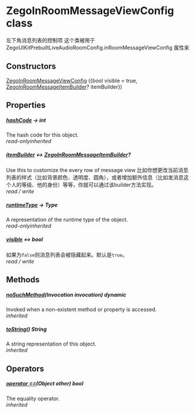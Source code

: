 


# ZegoInRoomMessageViewConfig class









<p>左下角消息列表的控制项
这个类被用于 ZegoUIKitPrebuiltLiveAudioRoomConfig.inRoomMessageViewConfig 属性来</p>




## Constructors

[ZegoInRoomMessageViewConfig](../zego_uikit_prebuilt_live_audio_room/ZegoInRoomMessageViewConfig/ZegoInRoomMessageViewConfig.md) ({bool visible = true, [ZegoInRoomMessageItemBuilder](../zego_uikit_prebuilt_live_audio_room/ZegoInRoomMessageItemBuilder.md)? itemBuilder})

   


## Properties

##### [hashCode](../zego_uikit_prebuilt_live_audio_room/ZegoInRoomMessageViewConfig/hashCode.md) &#8594; int



The hash code for this object.  
_<span class="feature">read-only</span><span class="feature">inherited</span>_



##### [itemBuilder](../zego_uikit_prebuilt_live_audio_room/ZegoInRoomMessageViewConfig/itemBuilder.md) &#8596; [ZegoInRoomMessageItemBuilder](../zego_uikit_prebuilt_live_audio_room/ZegoInRoomMessageItemBuilder.md)?



Use this to customize the every row of message view
比如你想更改当前消息列表的样式（比如背景颜色、透明度、圆角），或者增加额外信息（比如发消息这个人的等级、他的身份）等等，你就可以通过该builder方法实现。  
_<span class="feature">read / write</span>_



##### [runtimeType](../zego_uikit_prebuilt_live_audio_room/ZegoInRoomMessageViewConfig/runtimeType.md) &#8594; Type



A representation of the runtime type of the object.  
_<span class="feature">read-only</span><span class="feature">inherited</span>_



##### [visible](../zego_uikit_prebuilt_live_audio_room/ZegoInRoomMessageViewConfig/visible.md) &#8596; bool



如果为<code>false</code>则消息列表会被隐藏起来。默认是<code>true</code>。  
_<span class="feature">read / write</span>_





## Methods

##### [noSuchMethod](../zego_uikit_prebuilt_live_audio_room/ZegoInRoomMessageViewConfig/noSuchMethod.md)(Invocation invocation) dynamic



Invoked when a non-existent method or property is accessed.  
_<span class="feature">inherited</span>_



##### [toString](../zego_uikit_prebuilt_live_audio_room/ZegoInRoomMessageViewConfig/toString.md)() String



A string representation of this object.  
_<span class="feature">inherited</span>_





## Operators

##### [operator ==](../zego_uikit_prebuilt_live_audio_room/ZegoInRoomMessageViewConfig/operator_equals.md)(Object other) bool



The equality operator.  
_<span class="feature">inherited</span>_















